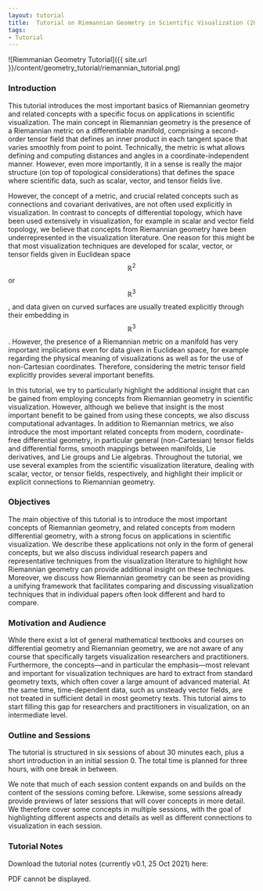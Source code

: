 ```yaml
---
layout: tutorial
title:  Tutorial on Riemannian Geometry in Scientific Visualization (2021)<br><br>Markus Hadwiger, Thomas Theu&szlig;l, Peter Rautek<br>
tags:
- Tutorial
---
```


![Riemmanian Geometry Tutorial]({{ site.url }}/content/geometry_tutorial/riemannian_tutorial.png)

### Introduction

This tutorial introduces the most important basics of Riemannian geometry and related concepts with a specific focus on applications in scientific visualization. The main concept in Riemannian geometry is the presence of a Riemannian metric on a differentiable manifold, comprising a second-order tensor field that defines an inner product in each tangent space that varies smoothly from point to point. Technically, the metric is what allows defining and computing distances and angles in a coordinate-independent manner. However, even more importantly, it in a sense is really the major structure (on top of topological considerations) that defines the space where scientific data, such as scalar, vector, and tensor fields live.

However, the concept of a metric, and crucial related concepts such as connections and covariant derivatives, are not often used explicitly in visualization. In contrast to concepts of differential topology, which have been used extensively in visualization, for example in scalar and vector field topology, we believe that concepts from Riemannian geometry have been underrepresented in the visualization literature. One reason for this might be that most visualization techniques are developed for scalar, vector, or tensor fields given in Euclidean space $$\mathbb{R}^2$$ or $$\mathbb{R}^3$$, and data given on curved surfaces are usually treated explicitly through their embedding in $$\mathbb{R}^3$$. However, the presence of a Riemannian metric on a manifold has very important implications even for data given in Euclidean space, for example regarding the physical meaning of visualizations as well as for the use of non-Cartesian coordinates. Therefore, considering the metric tensor field explicitly provides several important benefits.

In this tutorial, we try to particularly highlight the additional insight that can be gained from employing concepts from Riemannian geometry in scientific visualization. However, although we believe that insight is the most important benefit to be gained from using these concepts, we also discuss computational advantages. In addition to Riemannian metrics, we also introduce the most important related concepts from modern, coordinate-free differential geometry, in particular general (non-Cartesian) tensor fields and differential forms, smooth mappings between manifolds, Lie derivatives, and Lie groups and Lie algebras. Throughout the tutorial, we use several examples from the scientific visualization literature, dealing with scalar, vector, or tensor fields, respectively, and highlight their implicit or explicit connections to Riemannian geometry.

### Objectives

The main objective of this tutorial is to introduce the most important concepts of Riemannian geometry, and related concepts from modern differential geometry, with a strong focus on applications in scientific visualization. We describe these applications not only in the form of general concepts, but we also discuss individual research papers and representative techniques from the visualization literature to highlight how Riemannian geometry can provide additional insight on these techniques. Moreover, we discuss how Riemannian geometry can be seen as providing a unifying framework that facilitates comparing and discussing visualization techniques that in individual papers often look different and hard to compare.

### Motivation and Audience

While there exist a lot of general mathematical textbooks and courses on differential geometry and Riemannian geometry, we are not aware of any course that specifically targets visualization researchers and practitioners. Furthermore, the concepts—and in particular the emphasis—most relevant and important for visualization techniques are hard to extract from standard geometry texts, which often cover a large amount of advanced material. At the same time, time-dependent data, such as unsteady vector fields, are not treated in sufficient detail in most geometry texts. This tutorial aims to start filling this gap for researchers and practitioners in visualization, on an intermediate level.

### Outline and Sessions

The tutorial is structured in six sessions of about 30 minutes each, plus a short introduction in an initial session 0. The total time is planned for three hours, with one break in between.

We note that much of each session content expands on and builds on the content of the sessions coming before. Likewise, some sessions already provide previews of later sessions that will cover concepts in more detail. We therefore cover some concepts in multiple sessions, with the goal of highlighting different aspects and details as well as different connections to visualization in each session.

### Tutorial Notes

Download the tutorial notes (currently v0.1, 25 Oct 2021) here:

<div id="box-pdf" class="contentBox toggleBox" style="background: url({{'./assets/css/images/loading.gif' | relative_url }}) center center no-repeat transparent;"><object id="publication_pdf" class="contentBox" data="{{ site.url }}/publications/2021_riemannian_geometry_scivis_tutorial_v0_1.pdf"><p>PDF cannot be displayed.</p></object></div>

